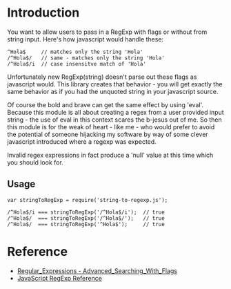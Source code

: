 # Introduction

You want to allow users to pass in a RegExp with flags or without from string input.  Here's how javascript would
handle these:

    ^Hola$     // matches only the string 'Hola'
    /^Hola$/   // same - matches only the string 'Hola'
    /^Hola$/i  // case insensitve match of 'Hola'

Unfortunately new RegExp(string) doesn't parse out these flags as javascript would.  This library creates that
behavior - you will get exactly the same behavior as if you had the unquoted string in your javascript source.

Of course the bold and brave can get the same effect by using 'eval'.  Because this module is all about creating a regex from a user provided input string - the use of eval in this context scares the b-jesus out of me. So then this module is for the weak of heart - like me - who would prefer to avoid the potential of someone hijacking my software by way of some clever javascript introduced where a regexp was expected.

Invalid regex expressions in fact produce a 'null' value at this time which you should look for.

## Usage

    var stringToRegExp = require('string-to-regexp.js');

    /^Hola$/i === stringToRegExp('/^Hola$/i');  // true
    /^Hola$/  === stringToRegExp('/^Hola$/');   // true
    /^Hola$/  === stringToRegExp('^Hola$');     // true

# Reference

* [Regular_Expressions - Advanced_Searching_With_Flags](https://developer.mozilla.org/en-US/docs/Web/JavaScript/Guide/Regular_Expressions#Advanced_Searching_With_Flags)
* [JavaScript RegExp Reference](http://www.w3schools.com/jsref/jsref_obj_regexp.asp)
